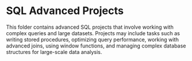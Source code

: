 # SQL Advanced Projects
This folder contains advanced SQL projects that involve working with complex queries and large datasets. Projects may include tasks such as writing stored procedures, optimizing query performance, working with advanced joins, using window functions, and managing complex database structures for large-scale data analysis.

